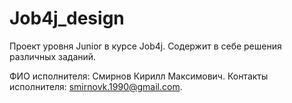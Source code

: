 # Job4j_design

Проект уровня Junior в курсе Job4j. 
Содержит в себе решения различных заданий.

ФИО исполнителя: Смирнов Кирилл Максимович.
Контакты исполнителя: smirnovk.1990@gmail.com.

